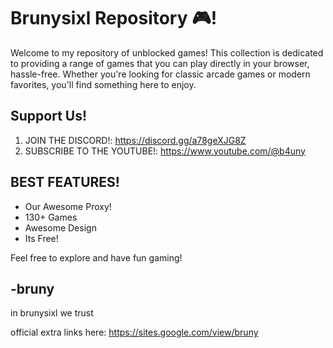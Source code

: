 # Brunysixl Repository 🎮!

Welcome to my repository of unblocked games! This collection is dedicated to providing a range of games that you can play directly in your browser, hassle-free. Whether you're looking for classic arcade games or modern favorites, you'll find something here to enjoy.

## Support Us!

1. JOIN THE DISCORD!: https://discord.gg/a78geXJG8Z
2. SUBSCRIBE TO THE YOUTUBE!: https://www.youtube.com/@b4uny

## BEST FEATURES!

- Our Awesome Proxy!
- 130+ Games
- Awesome Design
- Its Free!

Feel free to explore and have fun gaming!

## -bruny
in brunysixl we trust

official extra links here: https://sites.google.com/view/bruny

